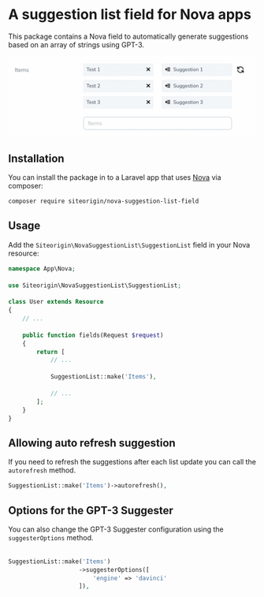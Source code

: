 # A suggestion list field for Nova apps

This package contains a Nova field to automatically generate suggestions based on an array of strings using GPT-3.

![Field View](docs/field.png)

## Installation

You can install the package in to a Laravel app that uses [Nova](https://nova.laravel.com) via composer:

```bash
composer require siteorigin/nova-suggestion-list-field
```

## Usage

Add the `Siteorigin\NovaSuggestionList\SuggestionList` field in your Nova resource:


```php
namespace App\Nova;

use Siteorigin\NovaSuggestionList\SuggestionList;

class User extends Resource
{
    // ...
    
    public function fields(Request $request)
    {
        return [
            // ...
            
            SuggestionList::make('Items'),

            // ...
        ];
    }
}
```

## Allowing auto refresh suggestion

If you need to refresh the suggestions after each list update you can call the `autorefresh` method.

```php
SuggestionList::make('Items')->autorefresh(),
```

## Options for the GPT-3 Suggester

You can also change the GPT-3 Suggester configuration using the `suggesterOptions` method.

```php

SuggestionList::make('Items')
                    ->suggesterOptions([
                        'engine' => 'davinci'
                    ]),
```
